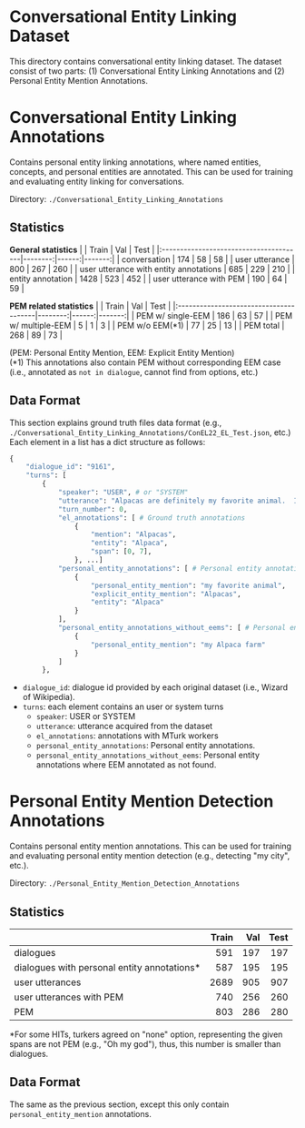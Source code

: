 Conversational Entity Linking Dataset
=====================================

This directory contains conversational entity linking dataset.
The dataset consist of two parts: (1) Conversational Entity Linking Annotations and (2) Personal Entity Mention Annotations.

# Conversational Entity Linking Annotations

Contains personal entity linking annotations, where named entities, concepts, and personal entities are annotated. This can be used for training and evaluating entity linking for conversations.

Directory: `./Conversational_Entity_Linking_Annotations`

## Statistics

**General statistics**
|                                        |   Train |   Val |   Test |
|:---------------------------------------|--------:|------:|-------:|
| conversation                           |     174 |    58 |     58 |
| user utterance                         |     800 |   267 |    260 |
| user utterance with entity annotations |     685 |   229 |    210 |
| entity annotation                      |    1428 |   523 |    452 |
| user utterance with PEM                |     190 |    64 |     59 |

**PEM related statistics**
|                                        |   Train |   Val |   Test |
|:---------------------------------------|--------:|------:|-------:|
| PEM w/ single-EEM                      |     186 |    63 |     57 |
| PEM w/ multiple-EEM                    |       5 |     1 |      3 |
| PEM w/o EEM(*1)                        |      77 |    25 |     13 |
| PEM total                              |     268 |    89 |     73 |

(PEM: Personal Entity Mention, EEM: Explicit Entity Mention)  
(*1) This annotations also contain PEM without corresponding EEM case (i.e., annotated as `not in dialogue`, cannot find from options, etc.)

## Data Format
This section explains ground truth files data format (e.g., `./Conversational_Entity_Linking_Annotations/ConEL22_EL_Test.json`, etc.)\
Each element in a list has a dict structure as follows:

```py
{
    "dialogue_id": "9161",
    "turns": [
        {
            "speaker": "USER", # or "SYSTEM"
            "utterance": "Alpacas are definitely my favorite animal.  I have 10 on my Alpaca farm in Friday harbor island in Washington state.",
            "turn_number": 0,
            "el_annotations": [ # Ground truth annotations
                {
                    "mention": "Alpacas",
                    "entity": "Alpaca",
                    "span": [0, 7],
                }, ...]
            "personal_entity_annotations": [ # Personal entity annotations
                {
                    "personal_entity_mention": "my favorite animal",
                    "explicit_entity_mention": "Alpacas",
                    "entity": "Alpaca"
                }
            ],
            "personal_entity_annotations_without_eems": [ # Personal entity annotations where EEM annotated as not found
                {
                    "personal_entity_mention": "my Alpaca farm"
                }
            ]
        },
```


- `dialogue_id`: dialogue id provided by each original dataset (i.e., Wizard of Wikipedia). 
- `turns`: each element contains an user or system turns
  - `speaker`: USER or SYSTEM
  - `utterance`: utterance acquired from the dataset
  - `el_annotations`: annotations with MTurk workers
  - `personal_entity_annotations`: Personal entity annotations.
  - `personal_entity_annotations_without_eems`: Personal entity annotations where EEM annotated as not found.


# Personal Entity Mention Detection Annotations

Contains personal entity mention annotations. This can be used for training and evaluating personal entity mention detection 
  (e.g., detecting "my city", etc.).

Directory: `./Personal_Entity_Mention_Detection_Annotations`

## Statistics

|                                            |   Train |   Val |   Test |
|:-------------------------------------------|--------:|------:|-------:|
| dialogues                                  |     591 |   197 |    197 |
| dialogues with personal entity annotations*|     587 |   195 |    195 |
| user utterances                            |    2689 |   905 |    907 |
| user utterances with PEM                   |     740 |   256 |    260 |
| PEM                                        |     803 |   286 |    280 |

*For some HITs, turkers agreed on "none" option, representing the given spans are not PEM (e.g., "Oh my god"), thus, this number is smaller than dialogues.

## Data Format

The same as the previous section, except this only contain `personal_entity_mention` annotations.

